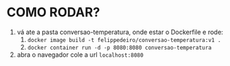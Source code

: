# COMO RODAR?

1. vá ate a pasta conversao-temperatura, onde estar o Dockerfile e rode:
   1. `docker image build -t felippedeiro/conversao-temperatura:v1 .`
   1. `docker container run -d -p 8080:8080 conversao-temperatura`
1. abra o navegador cole a url `localhost:8080`
